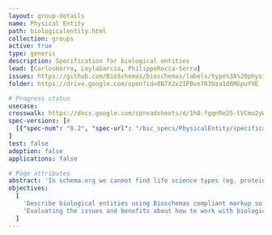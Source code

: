 ```yaml
---
layout: group-details
name: Physical Entity
path: biologicalentity.html
collection: groups
active: true
type: generic
description: Specification for biological entities
lead: [CarlosHorro, LeylaGarcia, PhilippeRocca-Serra]
issues: https://github.com/BioSchemas/bioschemas/labels/type%3A%20physicalentity
folder: https://drive.google.com/open?id=0B7X2x2IPBve7R3Uza1d6MGpuYVE

# Progress status
usecase:
crosswalk: https://docs.google.com/spreadsheets/d/1h0-fgqnRe25-tVCmu2yWNQjthLzgkW4a1TVNMpCABlc/edit#gid=1261485211
spec-versions: [#
  [{"spec-num": "0.2", "spec-url": "/bsc_specs/PhysicalEntity/specification/"}]#,
]
test: false
adoption: false
applications: false

# Page attributes
abstract: 'In schema.org we cannot find life science types (eg. protein, gene, biological pathway) except those types that overlap with healthcare and medicine domains defined by the health schema.org extension (eg. drug, artery). These life science types share many elements which can be captured in a common biological entity type.'
objectives:
  [
    'Describe biological entities using Bioschemas compliant markup so biological types can be more easily indexed by search engines and registries.',
    'Evaluating the issues and benefits about how to work with biological entities in schema.org and Bioschemas'
  ]
---
```

